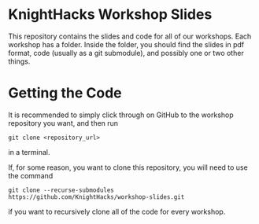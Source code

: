 # KnightHacks Workshop Slides
This repository contains the slides and code for all of our workshops. Each
workshop has a folder. Inside the folder, you should find the slides in pdf
format, code (usually as a git submodule), and possibly one or two other things.

# Getting the Code
It is recommended to simply click through on GitHub to the workshop repository
you want, and then run
```
git clone <repository_url>
```
in a terminal.

If, for some reason, you want to clone this repository, you will need to use the
command
```
git clone --recurse-submodules https://github.com/KnightHacks/workshop-slides.git
```
if you want to recursively clone all of the code for every workshop.
